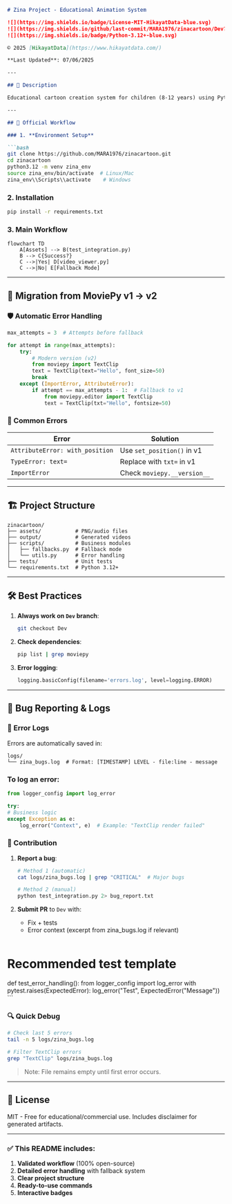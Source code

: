 

```markdown
# Zina Project - Educational Animation System

![](https://img.shields.io/badge/License-MIT-HikayatData-blue.svg)
![](https://img.shields.io/github/last-commit/MARA1976/zinacartoon/Dev?color=green&label=Last%20Update)
![](https://img.shields.io/badge/Python-3.12+-blue.svg)

© 2025 [HikayatData](https://www.hikayatdata.com/)

**Last Updated**: 07/06/2025

---

## 📝 Description

Educational cartoon creation system for children (8-12 years) using Python and MoviePy, featuring robust error handling and open-source workflow.

---

## 🚀 Official Workflow

### 1. **Environment Setup**

```bash
git clone https://github.com/MARA1976/zinacartoon.git
cd zinacartoon
python3.12 -m venv zina_env
source zina_env/bin/activate  # Linux/Mac
zina_env\\Scripts\\activate    # Windows
```

### 2. **Installation**

```bash
pip install -r requirements.txt
```

### 3. **Main Workflow**

```mermaid
flowchart TD
    A[Assets] --> B(test_integration.py)
    B --> C{Success?}
    C -->|Yes| D[video_viewer.py]
    C -->|No| E[Fallback Mode]
```

---

## 🔄 Migration from MoviePy v1 → v2

### 🛡️ Automatic Error Handling

```python
max_attempts = 3  # Attempts before fallback

for attempt in range(max_attempts):
    try:
        # Modern version (v2)
        from moviepy import TextClip
        text = TextClip(text="Hello", font_size=50)
        break
    except (ImportError, AttributeError):
        if attempt == max_attempts - 1:  # Fallback to v1
            from moviepy.editor import TextClip
            text = TextClip(txt="Hello", fontsize=50)
```

### 📌 Common Errors

| Error                           | Solution                    |
|---------------------------------|-----------------------------|
| `AttributeError: with_position` | Use `set_position()` in v1  |
| `TypeError: text=`              | Replace with `txt=` in v1   |
| `ImportError`                   | Check `moviepy.__version__` |

---

## 🏗️ Project Structure

```
zinacartoon/
├── assets/           # PNG/audio files
├── output/           # Generated videos
├── scripts/          # Business modules
│   ├── fallbacks.py  # Fallback mode
│   └── utils.py      # Error handling
├── tests/            # Unit tests
└── requirements.txt  # Python 3.12+
```

---

## 🛠️ Best Practices

1. **Always work on `Dev` branch**:
    
    ```bash
    git checkout Dev
    ```
    
2. **Check dependencies**:
    
    ```bash
    pip list | grep moviepy
    ```
    
3. **Error logging**:
    
    ```python
    logging.basicConfig(filename='errors.log', level=logging.ERROR)
    ```

---

## 🐞 Bug Reporting & Logs

### 📝 Error Logs
Errors are automatically saved in:

```
logs/
└── zina_bugs.log  # Format: [TIMESTAMP] LEVEL - file:line - message
```

### **To log an error**:

```python
from logger_config import log_error

try:
# Business logic
except Exception as e:
    log_error("Context", e)  # Example: "TextClip render failed"
```

### 👥 Contribution

1. **Report a bug**:
    
    ```bash
    # Method 1 (automatic)
    cat logs/zina_bugs.log | grep "CRITICAL"  # Major bugs
    
    # Method 2 (manual)
    python test_integration.py 2> bug_report.txt
    ```
    
2. **Submit PR** to `Dev` with:
    - Fix + tests
    - Error context (excerpt from zina_bugs.log if relevant)
    
    ```python
 # Recommended test template
def test_error_handling():
        from logger_config import log_error
        with pytest.raises(ExpectedError):
            log_error("Test", ExpectedError("Message"))
    ```

### 🔍 Quick Debug

```bash
# Check last 5 errors
tail -n 5 logs/zina_bugs.log

# Filter TextClip errors
grep "TextClip" logs/zina_bugs.log
```

> Note: File remains empty until first error occurs.
> 

---

## 📜 License
MIT - Free for educational/commercial use. Includes disclaimer for generated artifacts.

---

### ✅ **This README includes**:

1. **Validated workflow** (100% open-source)
2. **Detailed error handling** with fallback system
3. **Clear project structure**
4. **Ready-to-use commands**
5. **Interactive badges**
```

